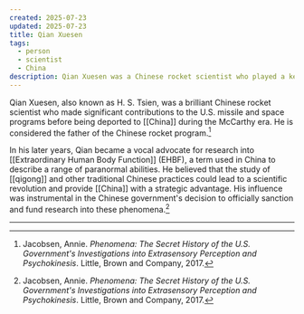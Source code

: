 ```yaml
---
created: 2025-07-23
updated: 2025-07-23
title: Qian Xuesen
tags:
  - person
  - scientist
  - China
description: Qian Xuesen was a Chinese rocket scientist who played a key role in the development of China's missile and space programs, and was a vocal advocate for research into Extraordinary Human Body Function.
---
```


Qian Xuesen, also known as H. S. Tsien, was a brilliant Chinese rocket scientist who made significant contributions to the U.S. missile and space programs before being deported to [[China]] during the McCarthy era. He is considered the father of the Chinese rocket program.[^1]

In his later years, Qian became a vocal advocate for research into [[Extraordinary Human Body Function]] (EHBF), a term used in China to describe a range of paranormal abilities. He believed that the study of [[qigong]] and other traditional Chinese practices could lead to a scientific revolution and provide [[China]] with a strategic advantage. His influence was instrumental in the Chinese government's decision to officially sanction and fund research into these phenomena.[^1]

---

[^1]: Jacobsen, Annie. *Phenomena: The Secret History of the U.S. Government's Investigations into Extrasensory Perception and Psychokinesis*. Little, Brown and Company, 2017.
